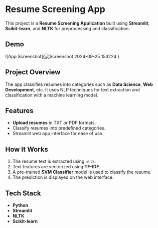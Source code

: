 # Resume Screening App

This project is a **Resume Screening Application** built using **Streamlit**, **Scikit-learn**, and **NLTK** for preprocessing and classification.

## Demo

![App Screenshot](![Screenshot 2024-09-25 153224](https://github.com/user-attachments/assets/53849278-7fce-46ef-ae2f-e72b29278a8c)
) 
## Project Overview

The app classifies resumes into categories such as **Data Science**, **Web Development**, etc. It uses NLP techniques for text extraction and classification with a machine learning model.

## Features

- **Upload resumes** in TXT or PDF formats.
- Classify resumes into predefined categories.
- Streamlit web app interface for ease of use.

## How It Works

1. The resume text is extracted using `nltk`.
2. Text features are vectorized using **TF-IDF**.
3. A pre-trained **SVM Classifier** model is used to classify the resume.
4. The prediction is displayed on the web interface.

## Tech Stack

- **Python**
- **Streamlit**
- **NLTK**
- **Scikit-learn**


